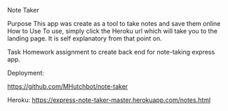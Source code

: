 Note Taker

Purpose
 This app was create as a tool to take notes and save them online
How to Use
To use, simply click the Heroku url which will take you to the landing page. It is self explanatory from that point on.

Task
Homework assignment to create back end for note-taking express app.

Deployment:

https://github.com/MHutchbot/note-taker

Heroku: https://express-note-taker-master.herokuapp.com/notes.html

